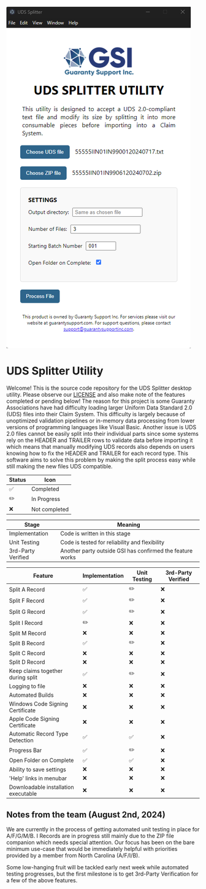 ![uds-splitter-screenshot.png](uds-splitter-screenshot.png)

# UDS Splitter Utility 
Welcome! This is the source code repository for the UDS Splitter desktop utility. Please observe our [LICENSE](LICENSE)
and also make note of the features completed or pending below! The reason for this project is some Guaranty Associations
have had difficulty loading larger Uniform Data Standard 2.0 (UDS) files into their Claim System. This difficulty is
largely because of unoptimized validation pipelines or in-memory data processing from lower versions of programming
languages like Visual Basic. Another issue is UDS 2.0 files cannot be easily split into their individual parts since
some systems rely on the HEADER and TRAILER rows to validate data before importing it which means that manually modifying
UDS records also depends on users knowing how to fix the HEADER and TRAILER for each record type. This software aims to
solve this problem by making the split process easy while still making the new files UDS compatible.

| Status             | Icon          |
|--------------------|---------------|
| :white_check_mark: | Completed     |
| :pencil2:          | In Progress   |
| :x:                | Not completed |


| Stage              | Meaning                                                   |
|--------------------|-----------------------------------------------------------|
| Implementation     | Code is written in this stage                             |
| Unit Testing       | Code is tested for reliability and flexibility            |
| 3rd-Party Verified | Another party outside GSI has confirmed the feature works |


| Feature                              | Implementation     | Unit Testing       | 3rd-Party Verified |
|--------------------------------------|--------------------|--------------------|--------------------|
| Split A Record                       | :white_check_mark: | :pencil2:          | :x:                |
| Split F Record                       | :white_check_mark: | :pencil2:          | :x:                |
| Split G Record                       | :white_check_mark: | :pencil2:          | :x:                |
| Split I Record                       | :pencil2:          | :x:                | :x:                |
| Split M Record                       | :x:                | :x:                | :x:                |
| Split B Record                       | :white_check_mark: | :pencil2:          | :x:                |
| Split C Record                       | :x:                | :x:                | :x:                |
| Split D Record                       | :x:                | :x:                | :x:                |
| Keep claims together during split    | :white_check_mark: | :pencil2:          | :x:                |
| Logging to file                      | :x:                | :x:                | :x:                |
| Automated Builds                     | :x:                | :x:                | :x:                |
| Windows Code Signing Certificate     | :x:                | :x:                | :x:                |
| Apple Code Signing Certificate       | :x:                | :x:                | :x:                |
| Automatic Record Type Detection      | :white_check_mark: | :white_check_mark: | :x:                |
| Progress Bar                         | :white_check_mark: | :pencil2:          | :x:                |
| Open Folder on Complete              | :white_check_mark: | :white_check_mark: | :x:                |
| Ability to save settings             | :x:                | :x:                | :x:                |
| 'Help' links in menubar              | :x:                | :x:                | :x:                |
| Downloadable installation executable | :x:                | :x:                | :x:                |

## Notes from the team (August 2nd, 2024)
We are currently in the process of getting automated unit testing in place for A/F/G/M/B. I Records are in progress
still mainly due to the ZIP file companion which needs special attention. Our focus has been on the bare minimum use-case
that would be immediately helpful with priorities provided by a member from North Carolina (A/F/I/B).

Some low-hanging fruit will be tackled early next week while automated testing progresses, but the first milestone is
to get 3rd-Party Verification for a few of the above features.
